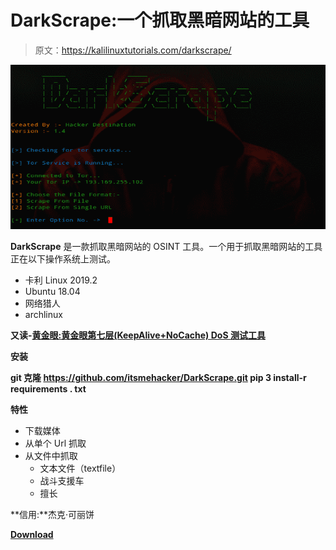 # DarkScrape:一个抓取黑暗网站的工具

> 原文：<https://kalilinuxtutorials.com/darkscrape/>

[![DarkScrape :  OSINT Tool For Scraping Dark Websites](img/2f9c27599dd4d34554212e0141de145d.png "DarkScrape :  OSINT Tool For Scraping Dark Websites")](https://1.bp.blogspot.com/-eYM40CEjJnk/XSLx1QA8EoI/AAAAAAAABQ0/Ox5xaeRP4vcoJtwTQDWm56NhQszgmBJogCLcBGAs/s1600/Dark.png)

**DarkScrape** 是一款抓取黑暗网站的 OSINT 工具。一个用于抓取黑暗网站的工具正在以下操作系统上测试。

*   卡利 Linux 2019.2
*   Ubuntu 18.04
*   网络猎人
*   archlinux

**又读-[黄金眼:黄金眼第七层(KeepAlive+NoCache) DoS 测试工具](https://kalilinuxtutorials.com/goldeneye-dos-test-tool-2/)**

**安装**

**git 克隆 https://github.com/itsmehacker/DarkScrape.git
pip 3 install-r requirements . txt**

**特性**

*   下载媒体
*   从单个 Url 抓取
*   从文件中抓取
    *   文本文件（textfile）
    *   战斗支援车
    *   擅长

**信用:**杰克·可丽饼

[**Download**](https://github.com/itsmehacker/DarkScrape)